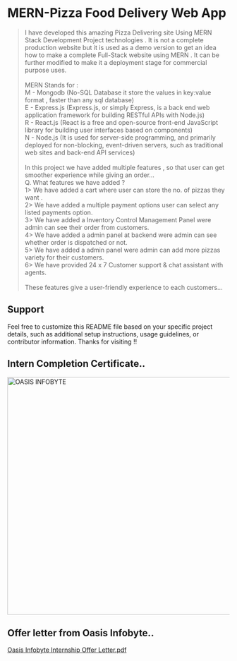 # MERN-Pizza Food Delivery Web App 

> I have developed this amazing Pizza Delivering site Using MERN Stack Development Project technologies . It is not a complete production website but it is used as a demo version to get an idea how to make a complete Full-Stack website using MERN . It can be further modified to make it a deployment stage for commercial purpose uses.<br>
<br>MERN Stands for :<br>
M - Mongodb (No-SQL Database it store the values in key:value format , faster than any sql database)<br>
E - Express.js (Express.js, or simply Express, is a back end web application framework for building RESTful APIs with Node.js)<br>
R - React.js (React is a free and open-source front-end JavaScript library for building user interfaces based on components)<br>
N - Node.js (It is used for server-side programming, and primarily deployed for non-blocking, event-driven servers, such as traditional web sites and back-end API services)<br>
<br>In this project we have added multiple features , so that user can get smoother experience while giving an order...<br>Q. What features we have added ?<br>1> We have added a cart where user can store the no. of pizzas they want .<br>2> We have added a multiple payment options user can select any listed payments option.<br>3> We have added a Inventory Control Management Panel were admin can see their order from customers.<br>4> We have added a admin panel at backend were admin can see whether order is dispatched or not.<br>5> We have added a admin panel were admin can add more pizzas variety for their customers.<br>6> We have provided 24 x 7 Customer support & chat assistant with agents.<br>
<br>These features give a user-friendly experience to each customers...<br>

## Support
Feel free to customize this README file based on your specific project details, such as additional setup instructions, usage guidelines, or contributor information.
Thanks for visiting !! <br>

## Intern Completion Certificate..<br>

<img width="539" alt="OASIS INFOBYTE" src="https://github.com/ArunChourasia-17/MERN-Pizza-Food-Delivery-Web-App/assets/111790614/7f6857d8-c1fb-4896-a542-10958561abb8">
<br>

## Offer letter from Oasis Infobyte..<br>

[Oasis Infobyte Internship Offer Letter.pdf](https://github.com/ArunChourasia-17/MERN-Pizza-Food-Delivery-Web-App/files/15412455/Oasis.Infobyte.Internship.Offer.Letter.pdf)








